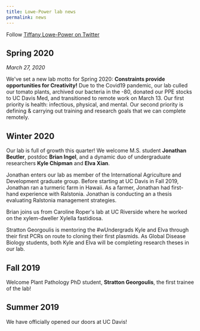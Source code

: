 ```yaml
---
title: Lowe-Power lab news
permalink: news
---
```


Follow [Tiffany Lowe-Power on Twitter](https://twitter.com/TLowePower)

## Spring 2020

*March 27, 2020*

We've set a new lab motto for Spring 2020: **Constraints provide opportunities for Creativity!** Due to the Covid19 pandemic, our lab culled our tomato plants, archived our bacteria in the -80, donated our PPE stocks to UC Davis Med, and transitioned to remote work on March 13. Our first priority is health: infectious, physical, and mental. Our second priority is defining & carrying out training and research goals that we can complete remotely. 

## Winter 2020

Our lab is full of growth this quarter!  We welcome M.S. student **Jonathan Beutler**, postdoc **Brian Ingel**, and a dynamic duo of undergraduate researchers **Kyle Chipman** and **Elva Xian**. 

Jonathan enters our lab as member of the International Agriculture and Development graduate group.  Before starting at UC Davis in Fall 2019, Jonathan ran a turmeric farm in Hawaii. As a farmer, Jonathan had first-hand experience with Ralstonia.  Jonathan is conducting an a thesis evaluating Ralstonia management strategies.   

Brian joins us from Caroline Roper's lab at UC Riverside where he worked on the xylem-dweller Xylella fastidiosa.  

Stratton Georgoulis is mentoring the #wUndergrads Kyle and Elva through their first PCRs on route to cloning their first plasmids. As Global Disease Biology students, both Kyle and Elva will be completing research theses in our lab. 

## Fall 2019

Welcome Plant Pathology PhD student, **Stratton Georgoulis**, the first trainee of the lab! 

## Summer 2019

We have officially opened our doors at UC Davis!